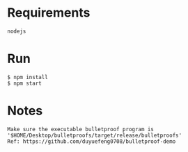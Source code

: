 # Requirements

    nodejs

# Run
    $ npm install
    $ npm start
    
# Notes

    Make sure the executable bulletproof program is '$HOME/Desktop/bulletproofs/target/release/bulletproofs'
    Ref: https://github.com/duyuefeng0708/bulletproof-demo
